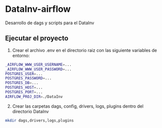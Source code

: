 # DataInv-airflow

Desarrollo de dags y scripts para el DataInv

## Ejecutar el proyecto
1. Crear el archivo .env en el directorio raiz con las siguiente variables de entorno:
```Bash
_AIRFLOW_WWW_USER_USERNAME=...
_AIRFLOW_WWW_USER_PASSWORD=...
POSTGRES_USER=...
POSTGRES_PASSWORD=...
POSTGRES_DB=...
POSTGRES_HOST=...
POSTGRES_PORT=...
AIRFLOW_PROJ_DIR=./DataInv
```
2. Crear las carpetas dags, config, drivers, logs, plugins dentro del directorio DataInv
```Bash
mkdir dags,drivers,logs,plugins
```